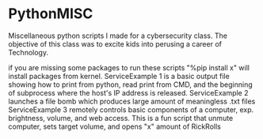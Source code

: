 # PythonMISC
Miscellaneous python scripts I made for a cybersecurity class. The objective of this class was to excite kids into perusing a career of Technology.

if you are missing some packages to run these scripts "%pip install x" will install packages from kernel.
ServiceExample 1 is a basic output file showing how to print from python, read print from CMD, and the beginning of subprocess where the host's IP address is released.
ServiceExample 2 launches a file bomb which produces large amount of meaningless .txt files
ServiceExample 3 remotely controls basic components of a computer, exp. brightness, volume, and web access. This is a fun script that unmute computer, sets target volume, and opens "x" amount of RickRolls
